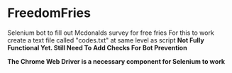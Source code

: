 # FreedomFries
Selenium bot to fill out Mcdonalds survey for free fries
For this to work create a text file called "codes.txt" at same level as script
**Not Fully Functional Yet. Still Need To Add Checks For Bot Prevention**

**The Chrome Web Driver is a necessary component for Selenium to work**
